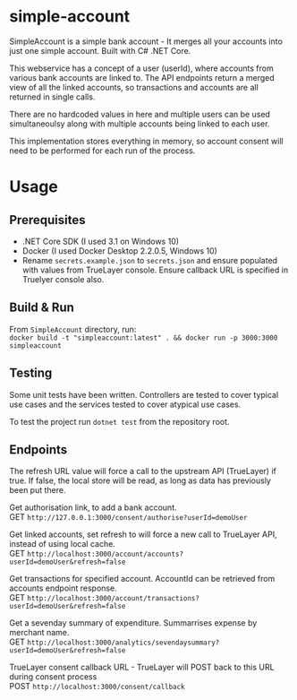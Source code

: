 # simple-account
SimpleAccount is a simple bank account - It merges all your accounts into just one simple account. Built with C# .NET Core.  

This webservice has a concept of a user (userId), where accounts from various bank accounts are linked to. The API endpoints return a merged view of all the linked accounts, so transactions and accounts are all returned in single calls.

There are no hardcoded values in here and multiple users can be used simultaneoulsy along with multiple accounts being linked to each user.

This implementation stores everything in memory, so account consent will need to be performed for each run of the process.

# Usage

## Prerequisites

* .NET Core SDK (I used 3.1 on Windows 10)
* Docker (I used Docker Desktop 2.2.0.5, Windows 10)
* Rename `secrets.example.json` to `secrets.json` and ensure populated with values from TrueLayer console.
Ensure callback URL is specified in Truelyer console also.

## Build & Run
From `SimpleAccount` directory, run:  
`docker build -t "simpleaccount:latest" . && docker run -p 3000:3000 simpleaccount`

## Testing
Some unit tests have been written. Controllers are tested to cover typical use cases and the services tested to cover atypical use cases.  
  
To test the project run `dotnet test` from the repository root.

## Endpoints

The refresh URL value will force a call to the upstream API (TrueLayer) if true. If false, the local store will be read, as long as data has previously been put there.

Get authorisation link, to add a bank account.  
GET `http://127.0.0.1:3000/consent/authorise?userId=demoUser`

Get linked accounts, set refresh to will force a new call to TrueLayer API, instead of using local cache.  
GET `http://localhost:3000/account/accounts?userId=demoUser&refresh=false`

Get transactions for specified account. AccountId can be retrieved from accounts endpoint response.  
GET `http://localhost:3000/account/transactions?userId=demoUser&refresh=false`

Get a sevenday summary of expenditure. Summarrises expense by merchant name.  
GET `http://localhost:3000/analytics/sevendaysummary?userId=demoUser&refresh=false`

TrueLayer consent callback URL - TrueLayer will POST back to this URL during consent process  
POST `http://localhost:3000/consent/callback`